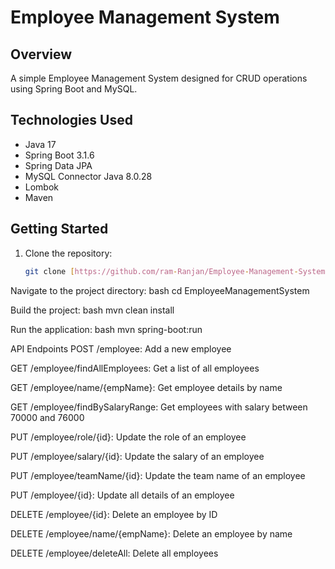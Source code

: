 # Employee Management System

## Overview

A simple Employee Management System designed for CRUD operations using Spring Boot and MySQL.

## Technologies Used

- Java 17
- Spring Boot 3.1.6
- Spring Data JPA
- MySQL Connector Java 8.0.28
- Lombok
- Maven

## Getting Started

1. Clone the repository:

   ```bash
   git clone [https://github.com/ram-Ranjan/Employee-Management-System](https://github.com/ram-Ranjan/Employee-Management-System.git)
   
Navigate to the project directory:
bash
cd EmployeeManagementSystem

Build the project:
bash
mvn clean install

Run the application:
bash
mvn spring-boot:run


API Endpoints
POST /employee: Add a new employee

GET /employee/findAllEmployees: Get a list of all employees

GET /employee/name/{empName}: Get employee details by name

GET /employee/findBySalaryRange: Get employees with salary between 70000 and 76000

PUT /employee/role/{id}: Update the role of an employee

PUT /employee/salary/{id}: Update the salary of an employee

PUT /employee/teamName/{id}: Update the team name of an employee

PUT /employee/{id}: Update all details of an employee

DELETE /employee/{id}: Delete an employee by ID

DELETE /employee/name/{empName}: Delete an employee by name

DELETE /employee/deleteAll: Delete all employees
